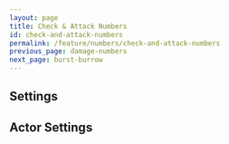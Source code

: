 ```yaml
---
layout: page
title: Check & Attack Numbers
id: check-and-attack-numbers
permalink: /feature/numbers/check-and-attack-numbers
previous_page: damage-numbers
next_page: burst-burrow
---
```


## Settings

## Actor Settings
